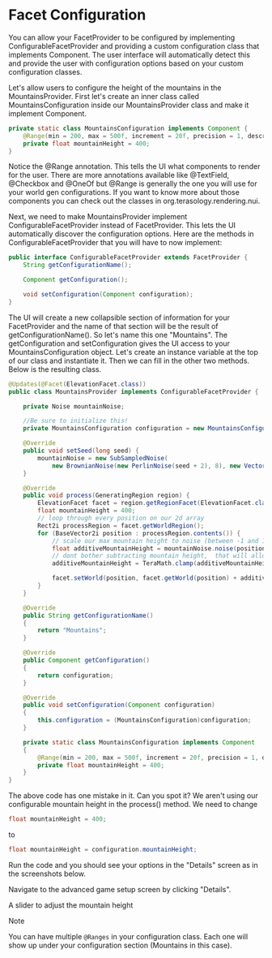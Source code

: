# Facet Configuration

You can allow your FacetProvider to be configured by implementing ConfigurableFacetProvider and providing a custom configuration class that implements Component.  The user interface will automatically detect this and provide the user with configuration options based on your custom configuration classes.

Let's allow users to configure the height of the mountains in the MountainsProvider. First let's create an inner class called MountainsConfiguration inside our MountainsProvider class and make it implement Component.

```java
private static class MountainsConfiguration implements Component {
    @Range(min = 200, max = 500f, increment = 20f, precision = 1, description = "Mountain Height")
    private float mountainHeight = 400;
}
```

Notice the @Range annotation. This tells the UI what components to render for the user. There are more annotations available like @TextField, @Checkbox and @OneOf but @Range is generally the one you will use for your world gen configurations. If you want to know more about those components you can check out the classes in org.terasology.rendering.nui.

Next, we need to make MountainsProvider implement ConfigurableFacetProvider instead of FacetProvider. This lets the UI automatically discover the configuration options. Here are the methods in ConfigurableFacetProvider that you will have to now implement:

```java
public interface ConfigurableFacetProvider extends FacetProvider {
    String getConfigurationName();

    Component getConfiguration();

    void setConfiguration(Component configuration);
}
```

The UI will create a new collapsible section of information for your FacetProvider and the name of that section will be the result of getConfigurationName(). So let's name this one "Mountains". The getConfiguration and setConfiguration gives the UI access to your MountainsConfiguration object. Let's create an instance variable at the top of our class and instantiate it. Then we can fill in the other two methods. Below is the resulting class.

```java
@Updates(@Facet(ElevationFacet.class))
public class MountainsProvider implements ConfigurableFacetProvider {

    private Noise mountainNoise;

    //Be sure to initialize this!
    private MountainsConfiguration configuration = new MountainsConfiguration();

    @Override
    public void setSeed(long seed) {
        mountainNoise = new SubSampledNoise(
            new BrownianNoise(new PerlinNoise(seed + 2), 8), new Vector2f(0.001f, 0.001f), 1);
    }

    @Override
    public void process(GeneratingRegion region) {
        ElevationFacet facet = region.getRegionFacet(ElevationFacet.class);
        float mountainHeight = 400;
        // loop through every position on our 2d array
        Rect2i processRegion = facet.getWorldRegion();
        for (BaseVector2i position : processRegion.contents()) {
            // scale our max mountain height to noise (between -1 and 1)
            float additiveMountainHeight = mountainNoise.noise(position.x(), position.y()) * mountainHeight;
            // dont bother subtracting mountain height,  that will allow unaffected regions
            additiveMountainHeight = TeraMath.clamp(additiveMountainHeight, 0, mountainHeight);

            facet.setWorld(position, facet.getWorld(position) + additiveMountainHeight);
        }
    }

    @Override
    public String getConfigurationName()
    {
        return "Mountains";
    }

    @Override
    public Component getConfiguration()
    {
        return configuration;
    }

    @Override
    public void setConfiguration(Component configuration)
    {
        this.configuration = (MountainsConfiguration)configuration;
    }

    private static class MountainsConfiguration implements Component
    {
        @Range(min = 200, max = 500f, increment = 20f, precision = 1, description = "Mountain Height")
        private float mountainHeight = 400;
    }
}
```

The above code has one mistake in it. Can you spot it? We aren't using our configurable mountain height in the process() method. We need to change

```java
float mountainHeight = 400;
```

to

```java
float mountainHeight = configuration.mountainHeight;
```

Run the code and you should see your options in the "Details" screen as in the screenshots below.

<fig src="_media/img/facet-configuration-1.png" alt="Navigate to advanced game setup screen.">Navigate to the advanced game setup screen by clicking "Details".</fig>

<fig src="_media/img/facet-configuration-2.png" alt="Slider to adjust mountain height.">A slider to adjust the mountain height</fig>

> [!NOTE]
> You can have multiple `@Ranges` in your configuration class. Each one will show up under your configuration section (Mountains in this case).